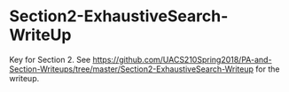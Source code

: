 # Section2-ExhaustiveSearch-WriteUp 

Key for Section 2.  See
https://github.com/UACS210Spring2018/PA-and-Section-Writeups/tree/master/Section2-ExhaustiveSearch-Writeup
for the writeup.
